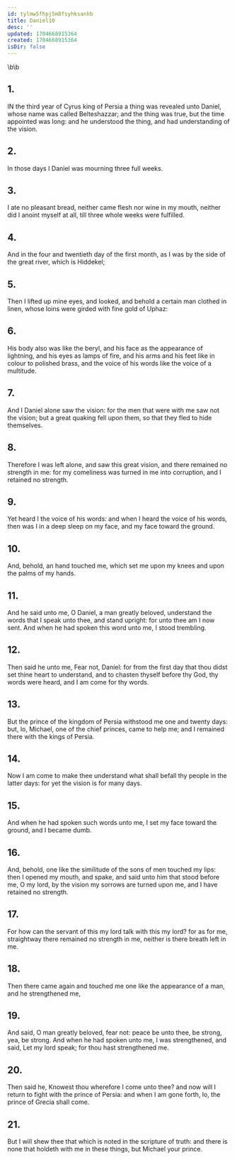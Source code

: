```yaml
---
id: tylmw5fhpj5m8fsyhksanhb
title: Daniel10
desc: ''
updated: 1704668915364
created: 1704668915364
isDir: false
---
```

\b\b
## 1.
IN the third year of Cyrus king of Persia a thing was revealed unto Daniel, whose name was called Belteshazzar; and the thing was true, but the time appointed was long: and he understood the thing, and had understanding of the vision.
## 2.
In those days I Daniel was mourning three full weeks.
## 3.
I ate no pleasant bread, neither came flesh nor wine in my mouth, neither did I anoint myself at all, till three whole weeks were fulfilled.
## 4.
And in the four and twentieth day of the first month, as I was by the side of the great river, which is Hiddekel;
## 5.
Then I lifted up mine eyes, and looked, and behold a certain man clothed in linen, whose loins were girded with fine gold of Uphaz:
## 6.
His body also was like the beryl, and his face as the appearance of lightning, and his eyes as lamps of fire, and his arms and his feet like in colour to polished brass, and the voice of his words like the voice of a multitude.
## 7.
And I Daniel alone saw the vision: for the men that were with me saw not the vision; but a great quaking fell upon them, so that they fled to hide themselves.
## 8.
Therefore I was left alone, and saw this great vision, and there remained no strength in me: for my comeliness was turned in me into corruption, and I retained no strength.
## 9.
Yet heard I the voice of his words: and when I heard the voice of his words, then was I in a deep sleep on my face, and my face toward the ground.
## 10.
And, behold, an hand touched me, which set me upon my knees and upon the palms of my hands.
## 11.
And he said unto me, O Daniel, a man greatly beloved, understand the words that I speak unto thee, and stand upright: for unto thee am I now sent.  And when he had spoken this word unto me, I stood trembling.
## 12.
Then said he unto me, Fear not, Daniel: for from the first day that thou didst set thine heart to understand, and to chasten thyself before thy God, thy words were heard, and I am come for thy words.
## 13.
But the prince of the kingdom of Persia withstood me one and twenty days: but, lo, Michael, one of the chief princes, came to help me; and I remained there with the kings of Persia.
## 14.
Now I am come to make thee understand what shall befall thy people in the latter days: for yet the vision is for many days.
## 15.
And when he had spoken such words unto me, I set my face toward the ground, and I became dumb.
## 16.
And, behold, one like the similitude of the sons of men touched my lips: then I opened my mouth, and spake, and said unto him that stood before me, O my lord, by the vision my sorrows are turned upon me, and I have retained no strength.
## 17.
For how can the servant of this my lord talk with this my lord?  for as for me, straightway there remained no strength in me, neither is there breath left in me.
## 18.
Then there came again and touched me one like the appearance of a man, and he strengthened me,
## 19.
And said, O man greatly beloved, fear not: peace be unto thee, be strong, yea, be strong.  And when he had spoken unto me, I was strengthened, and said, Let my lord speak; for thou hast strengthened me.
## 20.
Then said he, Knowest thou wherefore I come unto thee?  and now will I return to fight with the prince of Persia: and when I am gone forth, lo, the prince of Grecia shall come.
## 21.
But I will shew thee that which is noted in the scripture of truth: and there is none that holdeth with me in these things, but Michael your prince.
